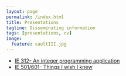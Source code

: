 ```yaml
---
layout: page
permalink: /index.html
title: Presentations
tagline: Disseminating information
tags: [presentations, cv]
image:
  feature: saultIII.jpg
---
```

* [IE 312- An integer programming application](/presentations/IE312)
* [IE 501/601- Things I wish I knew](/presentations/IE601)
